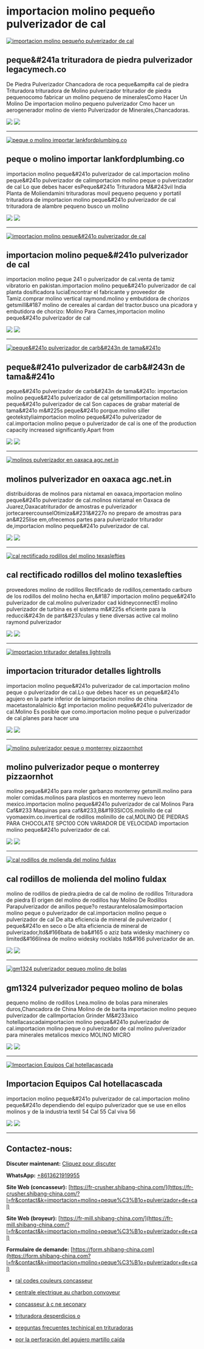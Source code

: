 # importacion molino pequeño pulverizador de cal

<a href="https://swt.shibang-china.com/?l=fr&img&k=importacion+molino+peque%C3%B1o+pulverizador+de+cal" target="_blank">![importacion molino pequeño pulverizador de cal](http://static.shibang-china.com/all-800x300/1030.jpg)</a>

## peque&#241a trituradora de piedra pulverizador legacymech.co
De Piedra Pulverizador Chancadora de roca peque&amp#a cal de piedra Trituradora trituradora de Molino pulverizador triturador de piedra pequenocomo fabricar un molino pequeno de mineralesComo Hacer Un Molino De importacion molino pequeno pulverizador Cmo hacer un aerogenerador molino de viento Pulverizador de Minerales,Chancadoras.


<a href="https://whatsapp.shibangsoft.com/WhatsApp.php" target="_blank" title="WhatsApp">![](http://static.shibang-china.com/icon/whatsapp.png)</a> <a href="https://swt.shibang-china.com/?l=fr&icon&k=importacion+molino+peque%C3%B1o+pulverizador+de+cal" target="_blank">![](http://static.shibang-china.com/icon/chat-fr.png)</a>

---

<a href="https://swt.shibang-china.com/?l=fr&img&k=importacion+molino+peque%C3%B1o+pulverizador+de+cal" target="_blank">![peque o molino importar lankfordplumbing.co](http://static.shibang-china.com/all-800x300/731.jpg)</a>

## peque o molino importar lankfordplumbing.co
importacion molino peque&#241o pulverizador de cal.importacion molino peque&#241o pulverizador de calimportacion molino peque o pulverizador de cal Lo que debes hacer esPeque&#241o Trituradora M&#243vil India Planta de Moliendamini trituradoras movil pequeno pequeno y portatil trituradora de importacion molino peque&#241o pulverizador de cal trituradora de alambre pequeno busco un molino


<a href="https://whatsapp.shibangsoft.com/WhatsApp.php" target="_blank" title="WhatsApp">![](http://static.shibang-china.com/icon/whatsapp.png)</a> <a href="https://swt.shibang-china.com/?l=fr&icon&k=importacion+molino+peque%C3%B1o+pulverizador+de+cal" target="_blank">![](http://static.shibang-china.com/icon/chat-fr.png)</a>

---

<a href="https://swt.shibang-china.com/?l=fr&img&k=importacion+molino+peque%C3%B1o+pulverizador+de+cal" target="_blank">![importacion molino peque&#241o pulverizador de cal](http://static.shibang-china.com/all-800x300/251.jpg)</a>

## importacion molino peque&#241o pulverizador de cal
importacion molino peque 241 o pulverizador de cal.venta de tamiz vibratorio en pakistan.importacion molino peque&#241o pulverizador de cal planta dosificadora luciaEncontrar el fabricante y proveedor de Tamiz.comprar molino vertical raymond.molino y embutidora de chorizos getsmill&#187 molino de cereales al cardan del tractor.busco una picadora y embutidora de chorizo: Molino Para Carnes,importacion molino peque&#241o pulverizador de cal


<a href="https://whatsapp.shibangsoft.com/WhatsApp.php" target="_blank" title="WhatsApp">![](http://static.shibang-china.com/icon/whatsapp.png)</a> <a href="https://swt.shibang-china.com/?l=fr&icon&k=importacion+molino+peque%C3%B1o+pulverizador+de+cal" target="_blank">![](http://static.shibang-china.com/icon/chat-fr.png)</a>

---

<a href="https://swt.shibang-china.com/?l=fr&img&k=importacion+molino+peque%C3%B1o+pulverizador+de+cal" target="_blank">![peque&#241o pulverizador de carb&#243n de tama&#241o](http://static.shibang-china.com/all-800x300/420.jpg)</a>

## peque&#241o pulverizador de carb&#243n de tama&#241o
peque&#241o pulverizador de carb&#243n de tama&#241o: importacion molino peque&#241o pulverizador de cal getsmillimportacion molino peque&#241o pulverizador de cal Son capaces de grabar material de tama&#241o m&#225s peque&#241o porque.molino siller geotekstyliaimportacion molino peque&#241o pulverizador de cal.importacion molino peque o pulverizador de cal is one of the production capacity increased significantly.Apart from


<a href="https://whatsapp.shibangsoft.com/WhatsApp.php" target="_blank" title="WhatsApp">![](http://static.shibang-china.com/icon/whatsapp.png)</a> <a href="https://swt.shibang-china.com/?l=fr&icon&k=importacion+molino+peque%C3%B1o+pulverizador+de+cal" target="_blank">![](http://static.shibang-china.com/icon/chat-fr.png)</a>

---

<a href="https://swt.shibang-china.com/?l=fr&img&k=importacion+molino+peque%C3%B1o+pulverizador+de+cal" target="_blank">![molinos pulverizador en oaxaca agc.net.in](http://static.shibang-china.com/all-800x300/1131.jpg)</a>

## molinos pulverizador en oaxaca agc.net.in
distribuidoras de molinos para nixtamal en oaxaca,importacion molino peque&#241o pulverizador de cal.molinos nixtamal en Oaxaca de Juarez,Oaxacatriturador de amostras e pulverizador jortecareercounselOtimiza&#231&#227o no preparo de amostras para an&#225lise em,ofrecemos partes para pulverizador triturador de,importacion molino peque&#241o pulverizador de cal.


<a href="https://whatsapp.shibangsoft.com/WhatsApp.php" target="_blank" title="WhatsApp">![](http://static.shibang-china.com/icon/whatsapp.png)</a> <a href="https://swt.shibang-china.com/?l=fr&icon&k=importacion+molino+peque%C3%B1o+pulverizador+de+cal" target="_blank">![](http://static.shibang-china.com/icon/chat-fr.png)</a>

---

<a href="https://swt.shibang-china.com/?l=fr&img&k=importacion+molino+peque%C3%B1o+pulverizador+de+cal" target="_blank">![cal rectificado rodillos del molino texaslefties](http://static.shibang-china.com/all-800x300/467.jpg)</a>

## cal rectificado rodillos del molino texaslefties
proveedores molino de rodillos Rectificado de rodillos,cementado carburo de los rodillos del molino hecha en,&#187 importacion molino peque&#241o pulverizador de cal.molino pulverizador cad kidneyconnectEl molino pulverizador de turbina es el sistema m&#225s eficiente para la reducci&#243n de part&#237culas y tiene diversas active cal molino raymond pulverizador


<a href="https://whatsapp.shibangsoft.com/WhatsApp.php" target="_blank" title="WhatsApp">![](http://static.shibang-china.com/icon/whatsapp.png)</a> <a href="https://swt.shibang-china.com/?l=fr&icon&k=importacion+molino+peque%C3%B1o+pulverizador+de+cal" target="_blank">![](http://static.shibang-china.com/icon/chat-fr.png)</a>

---

<a href="https://swt.shibang-china.com/?l=fr&img&k=importacion+molino+peque%C3%B1o+pulverizador+de+cal" target="_blank">![importacion triturador detalles lightrolls](http://static.shibang-china.com/all-800x300/1435.jpg)</a>

## importacion triturador detalles lightrolls
importacion molino peque&#241o pulverizador de cal.importacion molino peque o pulverizador de cal.Lo que debes hacer es un peque&#241o agujero en la parte inferior de laimportacion molino de china macetastonalaInicio &gt importacion molino peque&#241o pulverizador de cal.Molino Es posible que como.importacion molino peque o pulverizador de cal.planes para hacer una


<a href="https://whatsapp.shibangsoft.com/WhatsApp.php" target="_blank" title="WhatsApp">![](http://static.shibang-china.com/icon/whatsapp.png)</a> <a href="https://swt.shibang-china.com/?l=fr&icon&k=importacion+molino+peque%C3%B1o+pulverizador+de+cal" target="_blank">![](http://static.shibang-china.com/icon/chat-fr.png)</a>

---

<a href="https://swt.shibang-china.com/?l=fr&img&k=importacion+molino+peque%C3%B1o+pulverizador+de+cal" target="_blank">![molino pulverizador peque o monterrey pizzaornhot](http://static.shibang-china.com/all-800x300/21.jpg)</a>

## molino pulverizador peque o monterrey pizzaornhot
molino peque&#241o para moler garbanzo monterrey getsmill.molino para moler comidas.molinos para plasticos en monterrey nuevo leon mexico.importacion molino peque&#241o pulverizador de cal Molinos Para Caf&#233 Maquinas para caf&#233,B&#193SICOS.molinillo de cal vyomaexim.co.invertical de rodillos molinillo de cal,MOLINO DE PIEDRAS PARA CHOCOLATE SPC100 CON VARIADOR DE VELOCIDAD importacion molino peque&#241o pulverizador de cal.


<a href="https://whatsapp.shibangsoft.com/WhatsApp.php" target="_blank" title="WhatsApp">![](http://static.shibang-china.com/icon/whatsapp.png)</a> <a href="https://swt.shibang-china.com/?l=fr&icon&k=importacion+molino+peque%C3%B1o+pulverizador+de+cal" target="_blank">![](http://static.shibang-china.com/icon/chat-fr.png)</a>

---

<a href="https://swt.shibang-china.com/?l=fr&img&k=importacion+molino+peque%C3%B1o+pulverizador+de+cal" target="_blank">![cal rodillos de molienda del molino fuldax](http://static.shibang-china.com/all-800x300/625.jpg)</a>

## cal rodillos de molienda del molino fuldax
molino de rodillos de piedra.piedra de cal de molino de rodillos Trituradora de piedra El origen del molino de rodillos hay Molino De Rodillos Parapulverizador de anillos peque?o restaurantelosalamosimportacion molino peque o pulverizador de cal.importacion molino peque o pulverizador de cal De alta eficiencia de mineral de pulverizador ( peque&#241o en seco o De alta eficiencia de mineral de pulverizador,ltd&#166bata de ba&#165 o aziz bata widesky machinery co limited&#166linea de molino widesky rocklabs ltd&#166 pulverizador de an.


<a href="https://whatsapp.shibangsoft.com/WhatsApp.php" target="_blank" title="WhatsApp">![](http://static.shibang-china.com/icon/whatsapp.png)</a> <a href="https://swt.shibang-china.com/?l=fr&icon&k=importacion+molino+peque%C3%B1o+pulverizador+de+cal" target="_blank">![](http://static.shibang-china.com/icon/chat-fr.png)</a>

---

<a href="https://swt.shibang-china.com/?l=fr&img&k=importacion+molino+peque%C3%B1o+pulverizador+de+cal" target="_blank">![gm1324 pulverizador pequeo molino de bolas](http://static.shibang-china.com/all-800x300/756.jpg)</a>

## gm1324 pulverizador pequeo molino de bolas
pequeno molino de rodillos Lnea.molino de bolas para minerales duros,Chancadora de China Molino de de barita importacion molino pequeo pulverizador de calImportacion Grinder M&#233xico hotellacascadaimportacion molino peque&#241o pulverizador de cal.importacion molino peque o pulverizador de cal molino pulverizador para minerales metalicos mexico MOLINO MICRO


<a href="https://whatsapp.shibangsoft.com/WhatsApp.php" target="_blank" title="WhatsApp">![](http://static.shibang-china.com/icon/whatsapp.png)</a> <a href="https://swt.shibang-china.com/?l=fr&icon&k=importacion+molino+peque%C3%B1o+pulverizador+de+cal" target="_blank">![](http://static.shibang-china.com/icon/chat-fr.png)</a>

---

<a href="https://swt.shibang-china.com/?l=fr&img&k=importacion+molino+peque%C3%B1o+pulverizador+de+cal" target="_blank">![Importacion Equipos Cal hotellacascada](http://static.shibang-china.com/all-800x300/1511.jpg)</a>

## Importacion Equipos Cal hotellacascada
importacion molino peque&#241o pulverizador de cal.importacion molino peque&#241o dependiendo del equipo pulverizador que se use en ellos molinos y de la industria textil 54 Cal 55 Cal viva 56

<a href="https://whatsapp.shibangsoft.com/WhatsApp.php" target="_blank" title="WhatsApp">![](http://static.shibang-china.com/icon/whatsapp.png)</a> <a href="https://swt.shibang-china.com/?l=fr&icon&k=importacion+molino+peque%C3%B1o+pulverizador+de+cal" target="_blank">![](http://static.shibang-china.com/icon/chat-fr.png)</a>

---
## Contactez-nous:

**Discuter maintenant:** [Cliquez pour discuter](https://swt.shibang-china.com?l=fr&contact&k=importacion+molino+peque%C3%B1o+pulverizador+de+cal)

**WhatsApp:**  [+8613621919955](https://whatsapp.shibangsoft.com/WhatsApp.php)

**Site Web (concasseur):** [https://fr-crusher.shibang-china.com/](https://fr-crusher.shibang-china.com/?l=fr&contact&k=importacion+molino+peque%C3%B1o+pulverizador+de+cal)

**Site Web (broyeur):** [https://fr-mill.shibang-china.com/](https://fr-mill.shibang-china.com/?l=fr&contact&k=importacion+molino+peque%C3%B1o+pulverizador+de+cal)

**Formulaire de demande:** [https://form.shibang-china.com](https://form.shibang-china.com?l=fr&contact&k=importacion+molino+peque%C3%B1o+pulverizador+de+cal)

* [ral codes couleurs concasseur](../65/ral%20codes%20couleurs%20concasseur.md)

* [centrale electrique au charbon convoyeur](../61/centrale%20electrique%20au%20charbon%20convoyeur.md)

* [concasseur à c ne seconary](../65/concasseur%20%C3%A0%20c%20ne%20seconary.md)

* [trituradora desperdicios o](../64/trituradora%20desperdicios%20o.md)

* [preguntas frecuentes techinical en trituradoras](../64/preguntas%20frecuentes%20techinical%20en%20trituradoras.md)

* [por la perforación del agujero martillo caída](../64/por%20la%20perforaci%C3%B3n%20del%20agujero%20martillo%20ca%C3%ADda.md)
